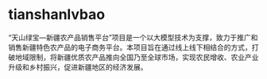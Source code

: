 # tianshanlvbao
“天山绿宝—新疆农产品销售平台”项目是一个以大模型技术为支撑，致力于推广和销售新疆特色农产品的电子商务平台。本项目旨在通过线上线下相结合的方式，打破地域限制，将新疆优质农产品推向全国乃至全球市场，实现农民增收、农业产业升级和乡村振兴，促进新疆地区的经济发展。
